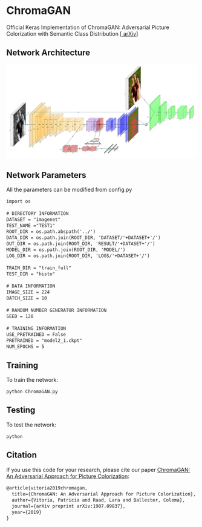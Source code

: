 # ChromaGAN
Official Keras Implementation of ChromaGAN: Adversarial Picture Colorization with Semantic Class Distribution [<a href="https://arxiv.org/pdf/1907.09837.pdf"> arXiv</a>]

## Network Architecture
[<img width="997" src="Figures/ColorizationModel.png?raw=true">](Figures/ColorizationModel.png?raw=true)

## Network Parameters
All the parameters can be modified from config.py
```
import os

# DIRECTORY INFORMATION
DATASET = "imagenet"
TEST_NAME ="TEST1"
ROOT_DIR = os.path.abspath('../')
DATA_DIR = os.path.join(ROOT_DIR, 'DATASET/'+DATASET+'/')
OUT_DIR = os.path.join(ROOT_DIR, 'RESULT/'+DATASET+'/')
MODEL_DIR = os.path.join(ROOT_DIR, 'MODEL/')
LOG_DIR = os.path.join(ROOT_DIR, 'LOGS/'+DATASET+'/')

TRAIN_DIR = "train_full"
TEST_DIR = "histo"

# DATA INFORMATION
IMAGE_SIZE = 224
BATCH_SIZE = 10

# RANDOM NUMBER GENERATOR INFORMATION
SEED = 128

# TRAINING INFORMATION
USE_PRETRAINED = False
PRETRAINED = "model2_1.ckpt"
NUM_EPOCHS = 5
  ```

## Training
To train the network:
```
python ChromaGAN.py
  ```
  
  ## Testing
To test the network:
```
python 
```

    
## Citation
If you use this code for your research, please cite our paper <a href="https://arxiv.org/pdf/1907.09837.pdf"> ChromaGAN: An Adversarial Approach for Picture Colorization</a>:

```
@article{vitoria2019chromagan,
  title={ChromaGAN: An Adversarial Approach for Picture Colorization},
  author={Vitoria, Patricia and Raad, Lara and Ballester, Coloma},
  journal={arXiv preprint arXiv:1907.09837},
  year={2019}
}
```
